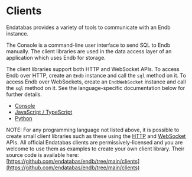 # Clients

Endatabas provides a variety of tools to communicate with an
Endb instance.

The Console is a command-line user interface to send
SQL to Endb manually.
The client libraries are used in the data access layer
of an application which uses Endb for storage.

The client libraries support both HTTP and WebSocket APIs.
To access Endb over HTTP, create an `Endb` instance
and call the `sql` method on it.
To access Endb over WebSockets, create an `EndbWebSocket`
instance and call the `sql` method on it.
See the language-specific documentation below for further details.

- [Console](./console.md)
- [JavaScript / TypeScript](./javascript.md)
- [Python](./python.md)

NOTE: For any programming language not listed above, it is possible
to create small client libraries such as these using the
[HTTP](../reference/http_api.md) and [WebSocket](../reference/websocket_api.md) APIs.
All official Endatabas clients are permissively-licensed and you are
welcome to use them as examples to create your own client library.
Their source code is available here:
[https://github.com/endatabas/endb/tree/main/clients](https://github.com/endatabas/endb/tree/main/clients)

